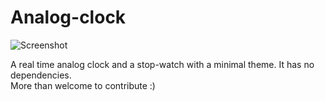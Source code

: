 # Analog-clock
![Screenshot](../master/Screenshot.JPG)

A real time analog clock and a stop-watch with a minimal theme. It has no dependencies. <br/>
More than welcome to contribute :)
